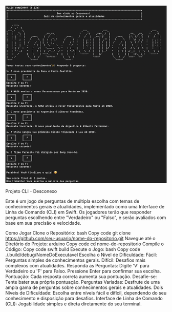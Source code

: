 

![fotogame](https://github.com/taissarodrigues/ChallengeCLI_ADA/blob/main/terminal)

Projeto CLI - Desconexo 

Este é um jogo de perguntas de múltipla escolha com temas de conhecimentos gerais e atualidades, implementado como uma Interface de Linha de Comando (CLI) em Swift. Os jogadores terão que responder perguntas escolhendo entre "Verdadeiro" ou "Falso", e serão avaliados com base em sua precisão e velocidade.

Como Jogar
Clone o Repositório:
bash
Copy code
git clone https://github.com/seu-usuario/nome-do-repositorio.git
Navegue até o Diretório do Projeto:
arduino
Copy code
cd nome-do-repositorio
Compile o Código:
Copy code
swift build
Execute o Jogo:
bash
Copy code
./.build/debug/NomeDoExecutavel
Escolha o Nível de Dificuldade:
Fácil: Perguntas simples de conhecimentos gerais.
Difícil: Desafios mais complexos com atualidades.
Responda as Perguntas:
Digite 'V' para Verdadeiro ou 'F' para Falso.
Pressione Enter para confirmar sua escolha.
Pontuação:
Cada resposta correta aumenta sua pontuação.
Desafie-se:
Tente bater sua própria pontuação.
Perguntas Variadas: Desfrute de uma ampla gama de perguntas sobre conhecimentos gerais e atualidades.
Dois Níveis de Dificuldade: Escolha entre níveis fácil e difícil, dependendo do seu conhecimento e disposição para desafios.
Interface de Linha de Comando (CLI): Jogabilidade simples e direta diretamente do seu terminal.
